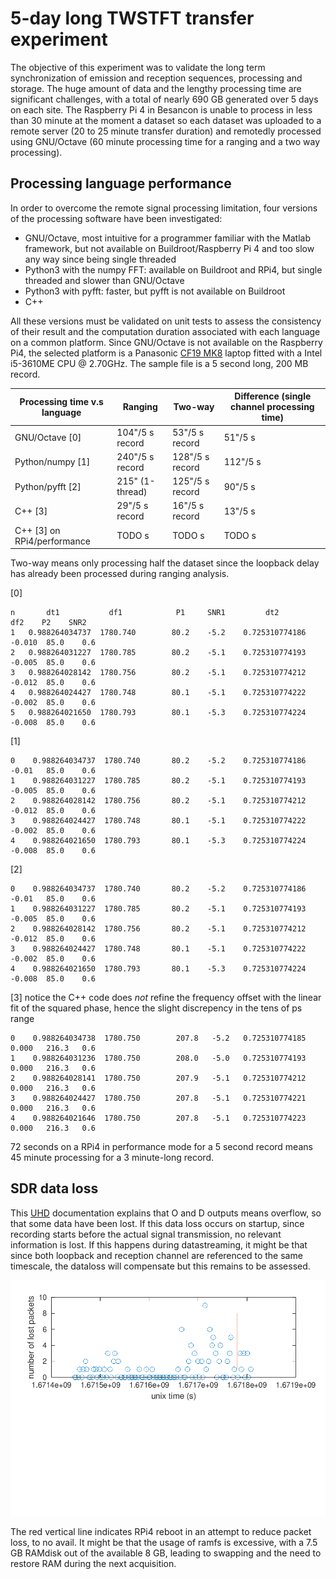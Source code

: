 # 5-day long TWSTFT transfer experiment

The objective of this experiment was to validate the long term synchronization
of emission and reception sequences, processing and storage. The huge amount
of data and the lengthy processing time are significant challenges, with a total
of nearly 690 GB generated over 5 days on each site. The Raspberry Pi 4 in Besancon
is unable to process in less than 30 minute at the moment a dataset so each
dataset was uploaded to a remote server (20 to 25 minute transfer duration) and 
remotedly processed using GNU/Octave (60 minute processing time for a ranging
and a two way processing).

## Processing language performance

In order to overcome the remote signal processing limitation, four versions of
the processing software have been investigated:
* GNU/Octave, most intuitive for a programmer familiar with the Matlab framework,
but not available on Buildroot/Raspberry Pi 4 and too slow any way since being
single threaded
* Python3 with the numpy FFT: available on Buildroot and RPi4, but single threaded
and slower than GNU/Octave
* Python3 with pyfft: faster, but pyfft is not available on Buildroot
* C++

All these versions must be validated on unit tests to assess the consistency of their
result and the computation duration associated with each language on a common platform.
Since GNU/Octave is not available on the Raspberry Pi4, the selected platform is a 
Panasonic [CF19 MK8](https://www.bobjohnson.com/blog/a-note-on-model-numbers-for-toughbook-nerds/) 
laptop fitted with a Intel i5-3610ME CPU @ 2.70GHz. The sample file is a 5 second long, 
200 MB record.

| Processing time v.s language | Ranging         | Two-way    | Difference (single channel processing time)|
| ---------------------------- | ----------------|------------|-----------|
| GNU/Octave [0]               | 104"/5 s record | 53"/5 s record  | 51"/5 s|
| Python/numpy [1]             | 240"/5 s record | 128"/5 s record |112"/5 s|
| Python/pyfft [2]             | 215" (1-thread) | 125"/5 s record | 90"/5 s|
| C++ [3]                      | 29"/5 s record  | 16"/5 s record  | 13"/5 s|
| C++ [3] on RPi4/performance  | TODO s       | TODO s      | TODO s      |

Two-way means only processing half the dataset since the loopback delay has already been
processed during ranging analysis.

[0]
```
n       dt1           df1            P1     SNR1         dt2          df2    P2    SNR2
1   0.988264034737  1780.740        80.2    -5.2    0.725310774186  -0.010  85.0    0.6
2   0.988264031227  1780.785        80.2    -5.1    0.725310774193  -0.005  85.0    0.6
3   0.988264028142  1780.756        80.2    -5.1    0.725310774212  -0.012  85.0    0.6
4   0.988264024427  1780.748        80.1    -5.1    0.725310774222  -0.002  85.0    0.6
5   0.988264021650  1780.793        80.1    -5.3    0.725310774224  -0.008  85.0    0.6

```

[1]
```
0    0.988264034737  1780.740       80.2    -5.2    0.725310774186  -0.01   85.0    0.6
1    0.988264031227  1780.785       80.2    -5.1    0.725310774193  -0.005  85.0    0.6
2    0.988264028142  1780.756       80.2    -5.1    0.725310774212  -0.012  85.0    0.6
3    0.988264024427  1780.748       80.1    -5.1    0.725310774222  -0.002  85.0    0.6
4    0.988264021650  1780.793       80.1    -5.3    0.725310774224  -0.008  85.0    0.6

```

[2]
```
0    0.988264034737  1780.740       80.2    -5.2    0.725310774186  -0.01   85.0    0.6
1    0.988264031227  1780.785       80.2    -5.1    0.725310774193  -0.005  85.0    0.6
2    0.988264028142  1780.756       80.2    -5.1    0.725310774212  -0.012  85.0    0.6
3    0.988264024427  1780.748       80.1    -5.1    0.725310774222  -0.002  85.0    0.6
4    0.988264021650  1780.793       80.1    -5.3    0.725310774224  -0.008  85.0    0.6
```

[3] notice the C++ code does *not* refine the frequency offset with the linear fit of the 
squared phase, hence the slight discrepency in the tens of ps range
```
0    0.988264034738  1780.750        207.8   -5.2   0.725310774185 0.000   216.3   0.6
1    0.988264031236  1780.750        208.0   -5.0   0.725310774193 0.000   216.3   0.6
2    0.988264028141  1780.750        207.9   -5.1   0.725310774212 0.000   216.3   0.6
3    0.988264024427  1780.750        207.8   -5.1   0.725310774221 0.000   216.3   0.6
4    0.988264021646  1780.750        207.8   -5.1   0.725310774223 0.000   216.3   0.6
```

72 seconds on a RPi4 in performance mode for a 5 second record means 45 minute processing for a 3 
minute-long record.

## SDR data loss

This [UHD](https://files.ettus.com/manual/page_general.html) documentation explains that O and D
outputs means overflow, so that some data have been lost. If this data loss occurs on startup, since
recording starts before the actual signal transmission, no relevant information is lost. If this
happens during datastreaming, it might be that since both loopback and reception channel are referenced
to the same timescale, the dataloss will compensate but this remains to be assessed.

<img src="processing/dataloss.png">

The red vertical line indicates RPi4 reboot in an attempt to reduce packet loss, to no avail. It might
be that the usage of ramfs is excessive, with a 7.5 GB RAMdisk out of the available 8 GB, leading to
swapping and the need to restore RAM during the next acquisition.
